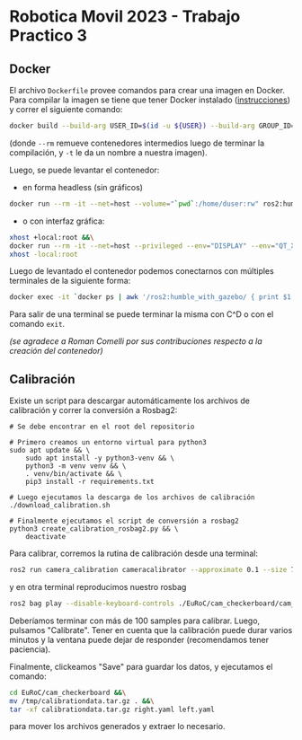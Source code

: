 # Robotica Movil 2023 - Trabajo Practico 3

## Docker
El archivo `Dockerfile` provee comandos para crear una imagen en Docker.
Para compilar la imagen se tiene que tener Docker instalado ([instrucciones](https://docs.docker.com/engine/install/ubuntu/)) y correr el siguiente comando:
```bash
docker build --build-arg USER_ID=$(id -u ${USER}) --build-arg GROUP_ID=$(id -g ${USER}) --rm -t "ros2:humble_with_gazebo" .
```
(donde `--rm` remueve contenedores intermedios luego de terminar la compilación, y `-t` le da un nombre a nuestra imagen).

Luego, se puede levantar el contenedor:
- en forma headless (sin gráficos)
```bash
docker run --rm -it --net=host --volume="`pwd`:/home/duser:rw" ros2:humble_with_gazebo
```
- o con interfaz gráfica:
```bash
xhost +local:root &&\
docker run --rm -it --net=host --privileged --env="DISPLAY" --env="QT_X11_NO_MITSHM=1" --volume="/tmp/.X11-unix:/tmp/.X11-unix:rw" --volume="`pwd`:/home/duser:rw" ros2:humble_with_gazebo &&\
xhost -local:root 
```

Luego de levantado el contenedor podemos conectarnos con múltiples terminales de la siguiente forma:
```bash
docker exec -it `docker ps | awk '/ros2:humble_with_gazebo/ { print $1 }'` bash
```

Para salir de una terminal se puede terminar la misma con C^D o con el comando `exit`.

_(se agradece a Roman Comelli por sus contribuciones respecto a la creación del contenedor)_


## Calibración

Existe un script para descargar automáticamente los archivos de calibración y correr la conversión a Rosbag2:

```
# Se debe encontrar en el root del repositorio

# Primero creamos un entorno virtual para python3
sudo apt update && \
    sudo apt install -y python3-venv && \
    python3 -m venv venv && \
    . venv/bin/activate && \
    pip3 install -r requirements.txt

# Luego ejecutamos la descarga de los archivos de calibración
./download_calibration.sh

# Finalmente ejecutamos el script de conversión a rosbag2
python3 create_calibration_rosbag2.py && \
    deactivate
```

Para calibrar, corremos la rutina de calibración desde una terminal:
```bash
ros2 run camera_calibration cameracalibrator --approximate 0.1 --size 7x6 --square 0.108 --ros-args -r right:=/cam0 -r left:=/cam1 -r right_camera:=/cam0 -r left_camera:=/cam1
```
y en otra terminal reproducimos nuestro rosbag
```bash
ros2 bag play --disable-keyboard-controls ./EuRoC/cam_checkerboard/cam_checkerboard_rosbag2
```
Deberíamos terminar con más de 100 samples para calibrar. Luego, pulsamos "Calibrate". 
Tener en cuenta que la calibración puede durar varios minutos y la ventana puede dejar de responder (recomendamos tener paciencia).

Finalmente, clickeamos "Save" para guardar los datos, y ejecutamos el comando:
```bash
cd EuRoC/cam_checkerboard &&\
mv /tmp/calibrationdata.tar.gz . &&\
tar -xf calibrationdata.tar.gz right.yaml left.yaml
```
para mover los archivos generados y extraer lo necesario.